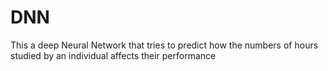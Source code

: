# DNN
This a deep Neural Network that tries to predict how the numbers of hours studied by an individual affects their performance
